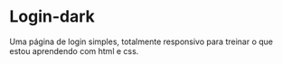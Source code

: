 # Login-dark
Uma página de login simples, totalmente responsivo para treinar o que estou aprendendo com html e css.
